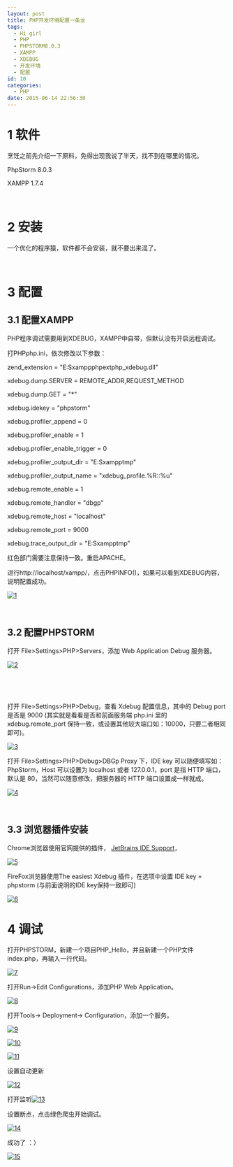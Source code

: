 ```yaml
---
layout: post
title: PHP开发环境配置一条龙
tags:
  - Hi girl
  - PHP
  - PHPSTORM8.0.3
  - XAMPP
  - XDEBUG
  - 开发环境
  - 配置
id: 10
categories:
  - PHP
date: 2015-06-14 22:56:30
---
```


# 1 软件

烹饪之前先介绍一下原料，免得出现我说了半天，找不到在哪里的情况。

PhpStorm 8.0.3

XAMPP 1.7.4

&nbsp;

# 2 安装

一个优化的程序猿，软件都不会安装，就不要出来混了。

&nbsp;

# 3 配置

## 3.1 配置XAMPP

PHP程序调试需要用到XDEBUG，XAMPP中自带，但默认没有开启远程调试。

打PHPphp.ini，依次修改以下参数：

zend_extension = "E:Sxamppphpextphp_xdebug.dll"

xdebug.dump.SERVER = REMOTE_ADDR,REQUEST_METHOD

xdebug.dump.GET = "*"

xdebug.idekey = "phpstorm"

xdebug.profiler_append = 0

xdebug.profiler_enable = 1

xdebug.profiler_enable_trigger = 0

xdebug.profiler_output_dir = "E:Sxampptmp"

xdebug.profiler_output_name = "xdebug_profile.%R::%u"

xdebug.remote_enable = 1

xdebug.remote_handler = "dbgp"

xdebug.remote_host = "localhost"

xdebug.remote_port = 9000

xdebug.trace_output_dir = "E:Sxampptmp"

红色部门需要注意保持一致。重启APACHE。

进行http://localhost/xampp/，点击PHPINFO()，如果可以看到XDEBUG内容，说明配置成功。

[![](http://www.geek5.cn/wp-content/uploads/2015/06/1.jpg "1")](http://www.geek5.cn/wp-content/uploads/2015/06/1.jpg)

&nbsp;

## 3.2 配置PHPSTORM

打开 File&gt;Settings&gt;PHP&gt;Servers，添加 Web Application Debug 服务器。

[![](http://www.geek5.cn/wp-content/uploads/2015/06/21-1024x280.jpg "2")](http://www.geek5.cn/wp-content/uploads/2015/06/21.jpg)

&nbsp;

&nbsp;

打开 File&gt;Settings&gt;PHP&gt;Debug，查看 Xdebug 配置信息，其中的 Debug port 是否是 9000 (其实就是看看是否和前面服务端 php.ini 里的 xdebug.remote_port 保持一致，或设置其他较大端口如：10000，只要二者相同即可)。

[![](http://www.geek5.cn/wp-content/uploads/2015/06/3-1024x628.jpg "3")](http://www.geek5.cn/wp-content/uploads/2015/06/3.jpg)

打开 File&gt;Settings&gt;PHP&gt;Debug&gt;DBGp Proxy 下，IDE key 可以随便填写如：PhpStorm，Host 可以设置为 localhost 或者 127.0.0.1，port 是指 HTTP 端口，默认是 80，当然可以随意修改，把服务器的 HTTP 端口设置成一样就成。

[![](http://www.geek5.cn/wp-content/uploads/2015/06/4-1024x759.png "4")](http://www.geek5.cn/wp-content/uploads/2015/06/4.png)

&nbsp;

## 3.3 浏览器插件安装

Chrome浏览器使用官网提供的插件， [JetBrains IDE Support](https://chrome.google.com/webstore/search/JetBrains?utm_source=chrome-ntp-icon)，

[![](http://www.geek5.cn/wp-content/uploads/2015/06/5-1024x197.png "5")](http://www.geek5.cn/wp-content/uploads/2015/06/5.png)

FireFox浏览器使用The easiest Xdebug 插件，在选项中设置 IDE key = phpstorm (与前面说明的IDE key保持一致即可)

[![](http://www.geek5.cn/wp-content/uploads/2015/06/6.png "6")](http://www.geek5.cn/wp-content/uploads/2015/06/6.png)

# 4 调试

打开PHPSTORM，新建一个项目PHP_Hello，并且新建一个PHP文件index.php，再输入一行代码。

[![](http://www.geek5.cn/wp-content/uploads/2015/06/7.png "7")](http://www.geek5.cn/wp-content/uploads/2015/06/7.png)

打开Run-&gt;Edit Configurations，添加PHP Web Application。

[![](http://www.geek5.cn/wp-content/uploads/2015/06/8-1024x581.png "8")](http://www.geek5.cn/wp-content/uploads/2015/06/8.png)

打开Tools-&gt; Deployment-&gt; Configuration，添加一个服务。

[![](http://www.geek5.cn/wp-content/uploads/2015/06/9.png "9")](http://www.geek5.cn/wp-content/uploads/2015/06/9.png)

[![](http://www.geek5.cn/wp-content/uploads/2015/06/10.png "10")](http://www.geek5.cn/wp-content/uploads/2015/06/10.png)

[![](http://www.geek5.cn/wp-content/uploads/2015/06/11.png "11")](http://www.geek5.cn/wp-content/uploads/2015/06/11.png)

设置自动更新

[![](http://www.geek5.cn/wp-content/uploads/2015/06/12.png "12")](http://www.geek5.cn/wp-content/uploads/2015/06/12.png)

打开监听[![](http://www.geek5.cn/wp-content/uploads/2015/06/13.png "13")](http://www.geek5.cn/wp-content/uploads/2015/06/13.png)

设置断点，点击绿色爬虫开始调试。

[![](http://www.geek5.cn/wp-content/uploads/2015/06/14.png "14")](http://www.geek5.cn/wp-content/uploads/2015/06/14.png)

成功了 ：）

[![](http://www.geek5.cn/wp-content/uploads/2015/06/15.png "15")](http://www.geek5.cn/wp-content/uploads/2015/06/15.png)